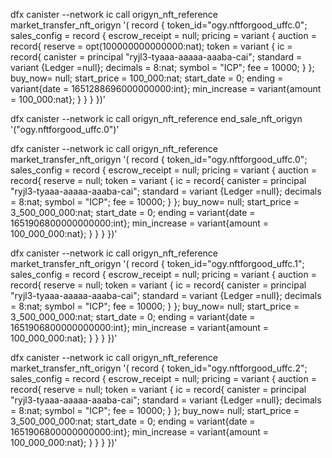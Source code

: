 dfx canister --network ic call origyn_nft_reference market_transfer_nft_origyn '( record {
    token_id="ogy.nftforgood_uffc.0";
    sales_config =  record {
        escrow_receipt = null;
        pricing = variant {
            auction = record{
                reserve = opt(100000000000000:nat);
                token = variant {
                    ic = record{
                        canister = principal "ryjl3-tyaaa-aaaaa-aaaba-cai";
                        standard = variant {Ledger =null};
                        decimals = 8:nat;
                        symbol = "ICP";
                        fee = 10000;
                    }
                };
                buy_now= null;
                start_price = 100_000:nat;
                start_date = 0;
                ending = variant{date = 1651288696000000000:int};
                min_increase = variant{amount = 100_000:nat};
            }
        }
    }
})'


dfx canister --network ic call origyn_nft_reference end_sale_nft_origyn '("ogy.nftforgood_uffc.0")'


dfx canister --network ic call origyn_nft_reference market_transfer_nft_origyn '( record {
    token_id="ogy.nftforgood_uffc.0";
    sales_config =  record {
        escrow_receipt = null;
        pricing = variant {
            auction = record{
                reserve = null;
                token = variant {
                    ic = record{
                        canister = principal "ryjl3-tyaaa-aaaaa-aaaba-cai";
                        standard = variant {Ledger =null};
                        decimals = 8:nat;
                        symbol = "ICP";
                        fee = 10000;
                    }
                };
                buy_now= null;
                start_price = 3_500_000_000:nat;
                start_date = 0;
                ending = variant{date = 1651906800000000000:int};
                min_increase = variant{amount = 100_000_000:nat};
            }
        }
    }
})'

dfx canister --network ic call origyn_nft_reference market_transfer_nft_origyn '( record {
    token_id="ogy.nftforgood_uffc.1";
    sales_config =  record {
        escrow_receipt = null;
        pricing = variant {
            auction = record{
                reserve = null;
                token = variant {
                    ic = record{
                        canister = principal "ryjl3-tyaaa-aaaaa-aaaba-cai";
                        standard = variant {Ledger =null};
                        decimals = 8:nat;
                        symbol = "ICP";
                        fee = 10000;
                    }
                };
                buy_now= null;
                start_price = 3_500_000_000:nat;
                start_date = 0;
                ending = variant{date = 1651906800000000000:int};
                min_increase = variant{amount = 100_000_000:nat};
            }
        }
    }
})'

dfx canister --network ic call origyn_nft_reference market_transfer_nft_origyn '( record {
    token_id="ogy.nftforgood_uffc.2";
    sales_config =  record {
        escrow_receipt = null;
        pricing = variant {
            auction = record{
                reserve = null;
                token = variant {
                    ic = record{
                        canister = principal "ryjl3-tyaaa-aaaaa-aaaba-cai";
                        standard = variant {Ledger =null};
                        decimals = 8:nat;
                        symbol = "ICP";
                        fee = 10000;
                    }
                };
                buy_now= null;
                start_price = 3_500_000_000:nat;
                start_date = 0;
                ending = variant{date = 1651906800000000000:int};
                min_increase = variant{amount = 100_000_000:nat};
            }
        }
    }
})'
